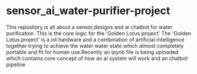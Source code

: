 # sensor_ai_water-purifier-project
This repository is all about a sensor,designs and ai chatbot for water purification .This is the core logic for the 'Golden Lotus project'
The 'Golden Lotus project' is a iot hardware and a combination of artificial intelligence together trying to achieve the water water state which almost completely portable and fit for human use.Recently an ipynb file is being uploaded which contains core concept of how an ai system will work and an chatbot pipeline
